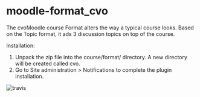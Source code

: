 moodle-format_cvo
==============================================
The cvoMoodle course Format alters the way a typical course looks. Based on the Topic format, it ads 3 discussion topics
on top of the course.

Installation:

 1. Unpack the zip file into the course/format/ directory. A new directory will be created called cvo.
 2. Go to Site administration > Notifications to complete the plugin installation.

![travis](https://travis-ci.org/ewallah/moodle-format_cvo.svg)